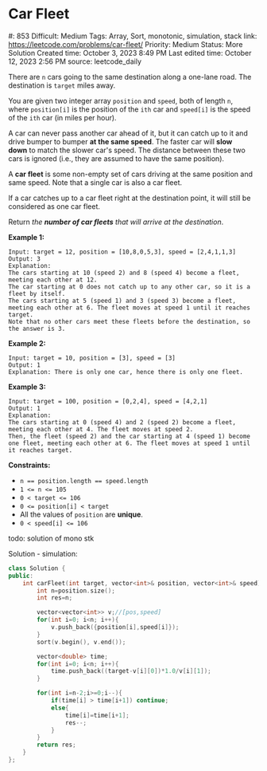 # Car Fleet

#: 853
Difficult: Medium
Tags: Array, Sort, monotonic, simulation, stack
link: https://leetcode.com/problems/car-fleet/
Priority: Medium
Status: More Solution
Created time: October 3, 2023 8:49 PM
Last edited time: October 12, 2023 2:56 PM
source: leetcode_daily

There are `n` cars going to the same destination along a one-lane road. The destination is `target` miles away.

You are given two integer array `position` and `speed`, both of length `n`, where `position[i]` is the position of the `ith` car and `speed[i]` is the speed of the `ith` car (in miles per hour).

A car can never pass another car ahead of it, but it can catch up to it and drive bumper to bumper **at the same speed**. The faster car will **slow down** to match the slower car's speed. The distance between these two cars is ignored (i.e., they are assumed to have the same position).

A **car fleet** is some non-empty set of cars driving at the same position and same speed. Note that a single car is also a car fleet.

If a car catches up to a car fleet right at the destination point, it will still be considered as one car fleet.

Return *the **number of car fleets** that will arrive at the destination*.

**Example 1:**

```
Input: target = 12, position = [10,8,0,5,3], speed = [2,4,1,1,3]
Output: 3
Explanation:
The cars starting at 10 (speed 2) and 8 (speed 4) become a fleet, meeting each other at 12.
The car starting at 0 does not catch up to any other car, so it is a fleet by itself.
The cars starting at 5 (speed 1) and 3 (speed 3) become a fleet, meeting each other at 6. The fleet moves at speed 1 until it reaches target.
Note that no other cars meet these fleets before the destination, so the answer is 3.

```

**Example 2:**

```
Input: target = 10, position = [3], speed = [3]
Output: 1
Explanation: There is only one car, hence there is only one fleet.

```

**Example 3:**

```
Input: target = 100, position = [0,2,4], speed = [4,2,1]
Output: 1
Explanation:
The cars starting at 0 (speed 4) and 2 (speed 2) become a fleet, meeting each other at 4. The fleet moves at speed 2.
Then, the fleet (speed 2) and the car starting at 4 (speed 1) become one fleet, meeting each other at 6. The fleet moves at speed 1 until it reaches target.

```

**Constraints:**

- `n == position.length == speed.length`
- `1 <= n <= 105`
- `0 < target <= 106`
- `0 <= position[i] < target`
- All the values of `position` are **unique**.
- `0 < speed[i] <= 106`

todo: solution of mono stk

Solution - simulation:

```cpp
class Solution {
public:
    int carFleet(int target, vector<int>& position, vector<int>& speed) {
        int n=position.size();
        int res=n;

        vector<vector<int>> v;//[pos,speed]
        for(int i=0; i<n; i++){
            v.push_back({position[i],speed[i]});
        }
        sort(v.begin(), v.end());

        vector<double> time;
        for(int i=0; i<n; i++){
            time.push_back((target-v[i][0])*1.0/v[i][1]);
        }

        for(int i=n-2;i>=0;i--){
            if(time[i] > time[i+1]) continue;
            else{
                time[i]=time[i+1];
                res--;
            }
        }
        return res;
    }
};
```